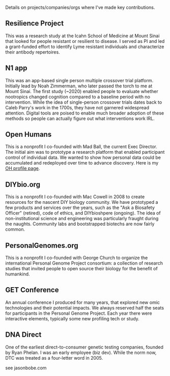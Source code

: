 Details on projects/companies/orgs where I've made key contributions.

## Resilience Project
This was a research study at the Icahn School of Medicine at Mount Sinai that looked for people resistant or resilient to disease. I served as PI and led a grant-funded effort to identify Lyme resistant individuals and characterize their antibody repertoires.

## N1 app
This was an app-based single person multiple crossover trial platform. Initially lead by Noah Zimmerman, who later passed the torch to me at Mount Sinai. The first study (~2020) enabled people to evaluate whether nootropics changed cognition compared to a baseline period with no intervention. While the idea of single-person crossover trials dates back to Caleb Parry's work in the 1700s, they have not garnered widespread attention. Digital tools are poised to enable much broader adoption of these methods so people can actually figure out what interventions work IRL.

## Open Humans
This is a nonprofit I co-founded with Mad Ball, the current Exec Director. The initial aim was to prototype a research platform that enabled participant control of individual data. We wanted to show how personal data could be accumulated and redeployed over time to advance discovery. Here is my [OH profile page](https://www.openhumans.org/jasonbobe/).

## DIYbio.org
This is a nonprofit I co-founded with Mac Cowell in 2008 to create resources for the nascent DIY biology community. We have prototyped a few products and services over the years, such as the "Ask a Biosafety Officer" (retired), code of ethics, and DIYbioshpere (ongoing). The idea of non-institutional science and engineering was particularly fraught during the naughts. Community labs and bootstrapped biotechs are now fairly common.    

## PersonalGenomes.org
This is a nonprofit I co-founded with George Church to organize the international Personal Genome Project consortium: a collection of research studies that invited people to open source their biology for the benefit of humankind.

## GET Conference
An annual conference I produced for many years, that explored new omic technologies and their potential impacts. We always reserved half the seats for participants in the Personal Genome Project. Each year there were interactive elements, typically some new profiling tech or study.

## DNA Direct
One of the earliest direct-to-consumer genetic testing companies, founded by Ryan Phelan. I was an early employee (biz dev). While the norm now, DTC was treated as a four-letter word in 2005.

see jasonbobe.com
